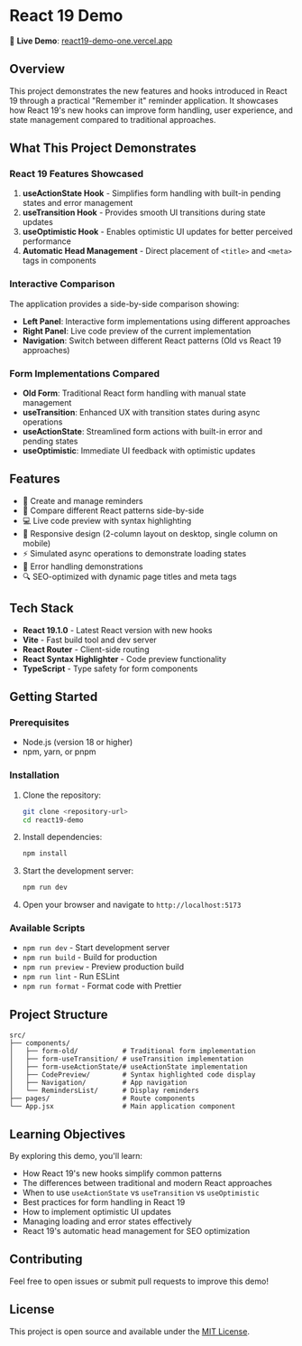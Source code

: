 # React 19 Demo

🚀 **Live Demo**: [react19-demo-one.vercel.app](https://react19-demo-one.vercel.app/)

## Overview

This project demonstrates the new features and hooks introduced in React 19 through a practical "Remember it" reminder application. It showcases how React 19's new hooks can improve form handling, user experience, and state management compared to traditional approaches.

## What This Project Demonstrates

### React 19 Features Showcased

1. **useActionState Hook** - Simplifies form handling with built-in pending states and error management
2. **useTransition Hook** - Provides smooth UI transitions during state updates
3. **useOptimistic Hook** - Enables optimistic UI updates for better perceived performance
4. **Automatic Head Management** - Direct placement of `<title>` and `<meta>` tags in components

### Interactive Comparison

The application provides a side-by-side comparison showing:

- **Left Panel**: Interactive form implementations using different approaches
- **Right Panel**: Live code preview of the current implementation
- **Navigation**: Switch between different React patterns (Old vs React 19 approaches)

### Form Implementations Compared

- **Old Form**: Traditional React form handling with manual state management
- **useTransition**: Enhanced UX with transition states during async operations
- **useActionState**: Streamlined form actions with built-in error and pending states
- **useOptimistic**: Immediate UI feedback with optimistic updates

## Features

- 📝 Create and manage reminders
- 🔄 Compare different React patterns side-by-side
- 💻 Live code preview with syntax highlighting
- 📱 Responsive design (2-column layout on desktop, single column on mobile)
- ⚡ Simulated async operations to demonstrate loading states
- 🎯 Error handling demonstrations
- 🔍 SEO-optimized with dynamic page titles and meta tags

## Tech Stack

- **React 19.1.0** - Latest React version with new hooks
- **Vite** - Fast build tool and dev server
- **React Router** - Client-side routing
- **React Syntax Highlighter** - Code preview functionality
- **TypeScript** - Type safety for form components

## Getting Started

### Prerequisites

- Node.js (version 18 or higher)
- npm, yarn, or pnpm

### Installation

1. Clone the repository:

   ```bash
   git clone <repository-url>
   cd react19-demo
   ```

2. Install dependencies:

   ```bash
   npm install
   ```

3. Start the development server:

   ```bash
   npm run dev
   ```

4. Open your browser and navigate to `http://localhost:5173`

### Available Scripts

- `npm run dev` - Start development server
- `npm run build` - Build for production
- `npm run preview` - Preview production build
- `npm run lint` - Run ESLint
- `npm run format` - Format code with Prettier

## Project Structure

```
src/
├── components/
│   ├── form-old/           # Traditional form implementation
│   ├── form-useTransition/ # useTransition implementation
│   ├── form-useActionState/# useActionState implementation
│   ├── CodePreview/        # Syntax highlighted code display
│   ├── Navigation/         # App navigation
│   └── RemindersList/      # Display reminders
├── pages/                  # Route components
└── App.jsx                 # Main application component
```

## Learning Objectives

By exploring this demo, you'll learn:

- How React 19's new hooks simplify common patterns
- The differences between traditional and modern React approaches
- When to use `useActionState` vs `useTransition` vs `useOptimistic`
- Best practices for form handling in React 19
- How to implement optimistic UI updates
- Managing loading and error states effectively
- React 19's automatic head management for SEO optimization

## Contributing

Feel free to open issues or submit pull requests to improve this demo!

## License

This project is open source and available under the [MIT License](LICENSE).
